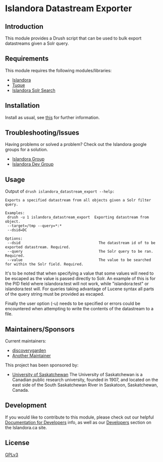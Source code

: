 # Islandora Datastream Exporter

## Introduction

This module provides a Drush script that can be used to bulk export datastreams
given a Solr query.

## Requirements

This module requires the following modules/libraries:

* [Islandora](https://github.com/islandora/islandora)
* [Tuque](https://github.com/islandora/tuque)
* [Islandora Solr Search](https://github.com/islandora/islandora_solr_search)

## Installation

Install as usual, see [this](https://drupal.org/documentation/install/modules-themes/modules-7) for further information.

## Troubleshooting/Issues

Having problems or solved a problem? Check out the Islandora google groups for a solution.

* [Islandora Group](https://groups.google.com/forum/?hl=en&fromgroups#!forum/islandora)
* [Islandora Dev Group](https://groups.google.com/forum/?hl=en&fromgroups#!forum/islandora-dev)

## Usage
Output of ```drush islandora_datastream_export --help:```

```
Exports a specified datastream from all objects given a Solr filter query.

Examples:
 drush -u 1 islandora_datastream_export  Exporting datastream from object.
 --target=/tmp --query=*:*
 --dsid=DC

Options:
 --dsid                                    The datastream id of to be exported datastream. Required.
 --query                                   The Solr query to be ran. Required.
 --value                                   The value to be searched for within the Solr field. Required.
 ```

It's to be noted that when specifying a value that some values will need to be
escaped as the value is passed directly to Solr. An example of this is for the
PID field where islandora:test will not work, while "islandora:test" or
islandora\:test will. For queries taking advantage of Lucene syntax all parts
of the query string must be provided as escaped.

Finally the user option (-u) needs to be specified or errors could be
encountered when attempting to write the contents of the datastream to a file.

## Maintainers/Sponsors

Current maintainers:

* [discoverygarden](https://github.com/discoverygarden)
* [Another Maintainer](https://github.com/maintainer_github)

This project has been sponsored by:

* [University of Saskatchewan](www.usask.ca)
The University of Saskatchewan is a Canadian public research university, founded
in 1907, and located on the east side of the South Saskatchewan River in
Saskatoon, Saskatchewan, Canada.

## Development

If you would like to contribute to this module, please check out our helpful [Documentation for Developers](https://github.com/Islandora/islandora/wiki#wiki-documentation-for-developers) info, as well as our [Developers](http://islandora.ca/developers) section on the Islandora.ca site.

## License

[GPLv3](http://www.gnu.org/licenses/gpl-3.0.txt)
